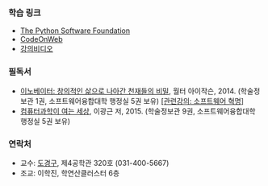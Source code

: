 ### 학습 링크

- [The Python Software Foundation](https://www.python.org/)
- [CodeOnWeb]() 
- [강의비디오]()

### 필독서

- [이노베이터: 창의적인 삶으로 나아간 천재들의 비밀](https://en.wikipedia.org/wiki/The_Innovators_(book)), 월터 아이작슨, 2014. (학술정보관 1권, 소프트웨어융합대학 행정실 5권 보유) [[관련강의: 소프트웨어 혁명]](https://www.youtube.com/playlist?list=PL0UNsS2daHTziQ6QcREkcMg773C4dhWAK)
- [컴퓨터과학이 여는 세상](https://cse.snu.ac.kr/node/20089), 이광근 저, 2015. (학술정보관 9권, 소프트웨어융합대학 행정실 5권 보유)

### 연락처

-	교수: [도경구](http://softopians.github.io/doggzone), 제4공학관 320호 (031-400-5667)
-	조교: 이학진, 학연산클러스터 6층
